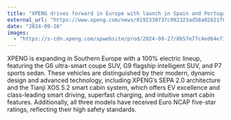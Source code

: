 ```yaml
---
title: "XPENG drives forward in Europe with launch in Spain and Portugal"
external_url: "https://www.xpeng.com/news/0192330737c992323ad58a02821f01bf"
date: "2024-09-26"
images:
  - "https://s-cdn.xpeng.com/xpwebsite/prod/2024-09-27/8b57e77c4ed64e71a1b590f14c3fb2c7.jpg"
---
```


XPENG is expanding in Southern Europe with a 100% electric lineup, featuring the G6 ultra-smart coupe SUV, G9 flagship intelligent SUV, and P7 sports sedan. These vehicles are distinguished by their modern, dynamic design and advanced technology, including XPENG’s SEPA 2.0 architecture and the Tianji XOS 5.2 smart cabin system, which offers EV excellence and class-leading smart driving, superfast charging, and intuitive smart cabin features. Additionally, all three models have received Euro NCAP five-star ratings, reflecting their high safety standards.